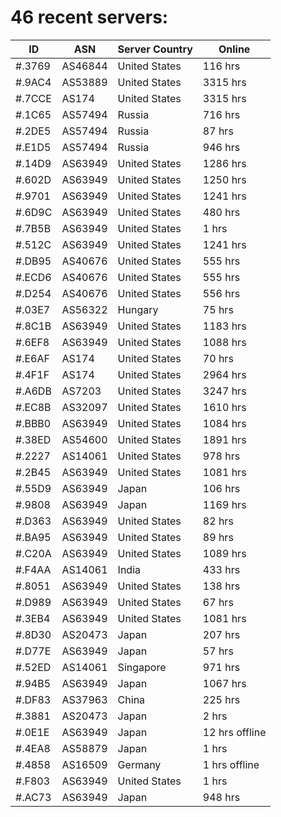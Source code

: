 # 46 recent servers:

| ID | ASN | Server Country | Online |
| ------ | ------ | ------ | ------ |
| #.3769 | AS46844 | United States | 116 hrs |
| #.9AC4 | AS53889 | United States | 3315 hrs |
| #.7CCE | AS174 | United States | 3315 hrs |
| #.1C65 | AS57494 | Russia | 716 hrs |
| #.2DE5 | AS57494 | Russia | 87 hrs |
| #.E1D5 | AS57494 | Russia | 946 hrs |
| #.14D9 | AS63949 | United States | 1286 hrs |
| #.602D | AS63949 | United States | 1250 hrs |
| #.9701 | AS63949 | United States | 1241 hrs |
| #.6D9C | AS63949 | United States | 480 hrs |
| #.7B5B | AS63949 | United States | 1 hrs |
| #.512C | AS63949 | United States | 1241 hrs |
| #.DB95 | AS40676 | United States | 555 hrs |
| #.ECD6 | AS40676 | United States | 555 hrs |
| #.D254 | AS40676 | United States | 556 hrs |
| #.03E7 | AS56322 | Hungary | 75 hrs |
| #.8C1B | AS63949 | United States | 1183 hrs |
| #.6EF8 | AS63949 | United States | 1088 hrs |
| #.E6AF | AS174 | United States | 70 hrs |
| #.4F1F | AS174 | United States | 2964 hrs |
| #.A6DB | AS7203 | United States | 3247 hrs |
| #.EC8B | AS32097 | United States | 1610 hrs |
| #.BBB0 | AS63949 | United States | 1084 hrs |
| #.38ED | AS54600 | United States | 1891 hrs |
| #.2227 | AS14061 | United States | 978 hrs |
| #.2B45 | AS63949 | United States | 1081 hrs |
| #.55D9 | AS63949 | Japan | 106 hrs |
| #.9808 | AS63949 | Japan | 1169 hrs |
| #.D363 | AS63949 | United States | 82 hrs |
| #.BA95 | AS63949 | United States | 89 hrs |
| #.C20A | AS63949 | United States | 1089 hrs |
| #.F4AA | AS14061 | India | 433 hrs |
| #.8051 | AS63949 | United States | 138 hrs |
| #.D989 | AS63949 | United States | 67 hrs |
| #.3EB4 | AS63949 | United States | 1081 hrs |
| #.8D30 | AS20473 | Japan | 207 hrs |
| #.D77E | AS63949 | Japan | 57 hrs |
| #.52ED | AS14061 | Singapore | 971 hrs |
| #.94B5 | AS63949 | Japan | 1067 hrs |
| #.DF83 | AS37963 | China | 225 hrs |
| #.3881 | AS20473 | Japan | 2 hrs |
| #.0E1E | AS63949 | Japan | 12 hrs offline |
| #.4EA8 | AS58879 | Japan | 1 hrs |
| #.4858 | AS16509 | Germany | 1 hrs offline |
| #.F803 | AS63949 | United States | 1 hrs |
| #.AC73 | AS63949 | Japan | 948 hrs |

